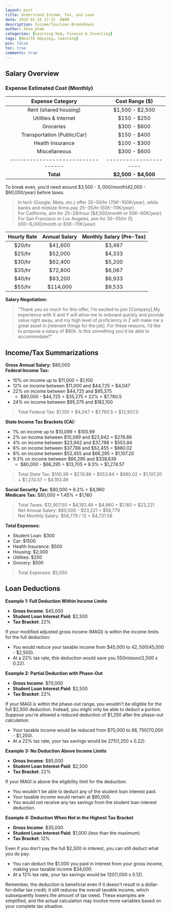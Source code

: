 ```yaml
---
layout: post
title: Understand Income, Tax, and Loan
date: 2025-01-25 17:21 -0800
description: Income/Tax/Loan Breakdowns
author: khoa_pham
categories: [Learning Hub, Finance & Investing]
tags: [Wealth Odyssey, learning]
pin: false
toc: true
comments: true
---
```


## Salary Overview
### Expense	Estimated Cost (Monthly)

| **Expense Category**            | **Cost Range ($)**  |
|:-------------------------------:|:-------------------:|
| Rent (shared housing)           | $1,500 - $2,500     |
| Utilities & Internet            | $150 - $250         |
| Groceries                       | $300 - $600         |
| Transportation (Public/Car)     | $150 - $400         |
| Health Insurance                | $100 - $300         |
| Miscellaneous                   | $300 - $600         |
|---------------------------------|---------------------|
| **Total**                       | **$2,500 - $4,500** |

To break even, you’d need around $3,500 - $5,000/month ($42,000 - $60,000/year) before taxes.
> In tech (Google, Meta, etc.) offer $35-$50/hr ($70K-$100K/year), while banks and midsize firms pay $25-$35/hr ($50K-$70K/year).   
> For California, aim for $25-$28/hour ($4,500/month or $50K-$60K/year).   
> For San Francisco or Los Angeles, aim for $30-$35/hr ($5,000-$6,000/month or $60K-$70K/year).   

| Hourly Rate | Annual Salary | Monthly Salary (Pre-Tax) |
|:-----------:|:-------------:|:------------------------:|
| $20/hr      | $41,600       | $3,467                   |
| $25/hr      | $52,000       | $4,333                   |
| $30/hr      | $62,400       | $5,200                   |
| $35/hr      | $72,800       | $6,067                   |
| $40/hr      | $83,200       | $6,933                   |
| $55/hr      | $114,000      | $9,533                   |

**Salary Negotiation:**
> "Thank you so much for this offer, I'm excited to join [Company],My experience with X and Y will allow me to onboard quickly and provide value right away, and my high level of proficiency in Z will make me a great asset in [relevant things for the job]. For these reasons, I’d like to propose a salary of $80k. Is this something you'd be able to accommodate?"


## Income/Tax Summarizations
**Gross Annual Salary:** $80,000  
**Federal Income Tax:**  
* 10% on income up to $11,000 = $1,100
* 12% on income between $11,000 and $44,725 = $4,047
* 22% on income between $44,725 and $95,375
    * $80,000 - $44,725 = $35,275 * 22% = $7,760.5
* 24% on income between $95,375 and $182,100

> Total Federal Tax: $1,100 + $4,047 + $7,760.5 = $12,907.5

**State Income Tax Brackets (CA):**   
* 1% on income up to $10,099 = $100.99
* 2% on income between $10,099 and $23,942 = $276.86
* 4% on income between $23,942 and $37,788 = $553.84
* 6% on income between $37,788 and $52,455 = $880.02
* 8% on income between $52,455 and $66,295 = $1,107.20
* 9.3% on income between $66,295 and $338,639
    * $80,000 - $66,295 = $13,705 * 9.3% = $1,274.57

> Total State Tax: $100.99 + $276.86 + $553.84 + $880.02 + $1,107.20 + $1,274.57 = $4,193.48

**Social Security Tax:** $80,000 * 6.2% = $4,960  
**Medicare Tax:** $80,000 * 1.45% = $1,160

> Total Taxes: $12,907.50 + $4,193.48 + $4,960 + $1,160 = $23,221    
> Net Annual Salary: $80,000 - $23,221 = $56,779    
> Net Monthly Salary: $56,779 / 12 = $4,731.58   

**Total Expenses:**   
* Student Loan: $300
* Car: $1500
* Health Insurance: $500
* Housing: $2,000
* Utilities: $250
* Grocery: $500
> Total Expenses: $5,050


## Loan Deductions
**Example 1: Full Deduction Within Income Limits**
- **Gross Income**: $45,000
- **Student Loan Interest Paid**: $2,500
- **Tax Bracket**: 22%

If your modified adjusted gross income (MAGI) is within the income limits for the full deduction:
- You would reduce your taxable income from $45,000 to $42,500 ($45,000 - $2,500).
- At a 22% tax rate, this deduction would save you $550 in taxes ($2,500 x 0.22).

**Example 2: Partial Deduction with Phase-Out**
- **Gross Income**: $70,000
- **Student Loan Interest Paid**: $2,500
- **Tax Bracket**: 22%

If your MAGI is within the phase-out range, you wouldn't be eligible for the full $2,500 deduction. Instead, you might only be able to deduct a portion. Suppose you're allowed a reduced deduction of $1,250 after the phase-out calculation:
- Your taxable income would be reduced from $70,000 to $68,750 ($70,000 - $1,250).
- At a 22% tax rate, your tax savings would be $275 ($1,250 x 0.22).

**Example 3: No Deduction Above Income Limits**
- **Gross Income**: $85,000
- **Student Loan Interest Paid**: $2,500
- **Tax Bracket**: 22%

If your MAGI is above the eligibility limit for the deduction:
- You wouldn't be able to deduct any of the student loan interest paid.
- Your taxable income would remain at $85,000.
- You would not receive any tax savings from the student loan interest deduction.

**Example 4: Deduction When Not in the Highest Tax Bracket**
- **Gross Income**: $35,000
- **Student Loan Interest Paid**: $1,000 (less than the maximum)
- **Tax Bracket**: 12%

Even if you don't pay the full $2,500 in interest, you can still deduct what you do pay:
- You can deduct the $1,000 you paid in interest from your gross income, making your taxable income $34,000.
- At a 12% tax rate, your tax savings would be $120 ($1,000 x 0.12).

Remember, the deduction is beneficial even if it doesn't result in a dollar-for-dollar tax credit; it still reduces the overall taxable income, which subsequently lowers the amount of tax owed. These examples are simplified, and the actual calculation may involve more variables based on your complete tax situation.